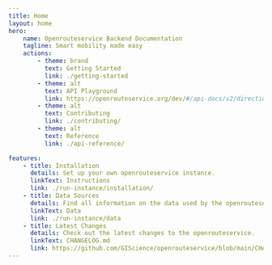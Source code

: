 ```yaml
---
title: Home
layout: home
hero:
    name: Openrouteservice Backend Documentation
    tagline: Smart mobility made easy
    actions:
        - theme: brand
          text: Getting Started
          link: ./getting-started
        - theme: alt
          text: API Playground
          link: https://openrouteservice.org/dev/#/api-docs/v2/directions/{profile}/post
        - theme: alt
          text: Contributing
          link: ./contributing/
        - theme: alt
          text: Reference
          link: ./api-reference/

features:
    - title: Installation
      details: Set up your own openrouteservice instance.
      linkText: Instructions
      link: ./run-instance/installation/
    - title: Data Sources
      details: Find all information on the data used by the openrouteservice here.
      linkText: Data
      link: ./run-instance/data
    - title: Latest Changes
      details: Check out the latest changes to the openrouteservice.
      linkText: CHANGELOG.md
      link: https://github.com/GIScience/openrouteservice/blob/main/CHANGELOG.md
---
```

